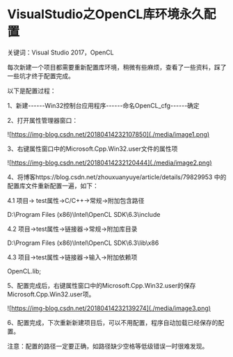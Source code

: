 # VisualStudio之OpenCL库环境永久配置

关键词：Visual Studio 2017，OpenCL

每次新建一个项目都需要重新配置库环境，稍微有些麻烦，查看了一些资料，踩了一些坑才终于配置完成。

以下是配置过程：

1、新建------Win32控制台应用程序------命名OpenCL_cfg------确定

2、打开属性管理器窗口：

![https://img-blog.csdn.net/20180414232107850](./media/image1.png)

3、右键属性窗口中的Microsoft.Cpp.Win32.user文件的属性项

![https://img-blog.csdn.net/20180414232120444](./media/image2.png)

4、将博客https://blog.csdn.net/zhouxuanyuye/article/details/79829953
中的配置库文件重新配置一遍，如下：

4.1 项目→ test属性→C/C++→常规→附加包含路径

D:\\Program Files (x86)\\Intel\\OpenCL SDK\\6.3\\include

4.2 项目→test属性→链接器→常规→附加库目录

D:\\Program Files (x86)\\Intel\\OpenCL SDK\\6.3\\lib\\x86

4.3 项目→test属性→链接器→输入→附加依赖项

OpenCL.lib;

5、配置完成后，右键属性窗口中的Microsoft.Cpp.Win32.user的保存Microsoft.Cpp.Win32.user项。

![https://img-blog.csdn.net/20180414232139274](./media/image3.png)

6、配置完成，下次重新新建项目后，可以不用配置，程序自动加载已经保存的配置。

注意：配置的路径一定要正确，如路径缺少空格等低级错误一时很难发现。
